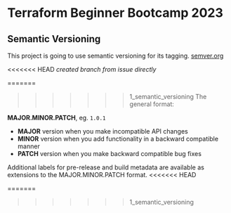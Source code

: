# Terraform Beginner Bootcamp 2023

## Semantic Versioning

This project is going to use semantic versioning for its tagging.
[semver.org](https://semver.org/)

<<<<<<< HEAD
_created branch from issue directly_

=======
>>>>>>> 1_semantic_versioning
The general format:

 **MAJOR.MINOR.PATCH**, eg. `1.0.1`

- **MAJOR** version when you make incompatible API changes
- **MINOR** version when you add functionality in a backward compatible manner
- **PATCH** version when you make backward compatible bug fixes

Additional labels for pre-release and build metadata are available as extensions to the MAJOR.MINOR.PATCH format.
<<<<<<< HEAD

=======
>>>>>>> 1_semantic_versioning
